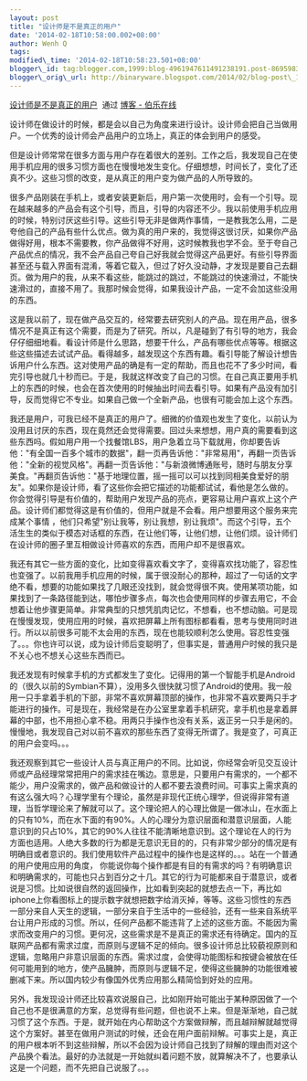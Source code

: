 ```yaml
--- 
layout: post 
title: "设计师是不是真正的用户" 
date: '2014-02-18T10:58:00.002+08:00' 
author: Wenh Q
tags:
modified\_time: '2014-02-18T10:58:23.501+08:00' 
blogger\_id: tag:blogger.com,1999:blog-4961947611491238191.post-8695983383131624847
blogger\_orig\_url: http://binaryware.blogspot.com/2014/02/blog-post\_18.html
---
```

[设计师是不是真正的用户](http://blog.jobbole.com/59653/)  通过 [博客 -
伯乐在线](http://blog.jobbole.com/)



设计师在做设计的时候，都是会以自己为角度来进行设计。设计师会把自己当做用户。一个优秀的设计师会产品用户的立场上，真正的体会到用户的感受。



但是设计师常常在很多方面与用户存在着很大的差别。工作之后，我发现自己在使用手机应用的很多习惯方面也在慢慢地发生变化。仔细想想，时间长了，变化了还真不少。这些习惯的改变，是从真正的用户变为做产品的人所导致的。



很多产品刚装在手机上，或者安装更新后，用户第一次使用时，会有一个引导。现在越来越多的产品会有这个引导，而且，引导的内容还不少。我以前使用手机应用的时候，特别讨厌这些引导。这些引导无非是做两作事情，一是教我怎么用，二是夸他自己的产品有些什么优点。做为真的用户来的，我觉得这很讨厌，如果你产品做得好用，根本不需要教，你产品做得不好用，这时候教我也学不会。至于夸自己产品优点的情况，我不会产品自己夸自己好我就会觉得这产品更好。有些引导界面甚至还与载入界面有混淆，等着它载入，但过了好久没动静，才发现是要自己去翻页。做为用户的我，从来不看这些，能跳过的跳过，不能跳过的快速滑过，不能快速滑过的，直接不用了。我那时候会觉得，如果我设计产品，一定不会加这些没用的东西。



这是我以前了，现在做产品交互的，经常要去研究别人的产品。现在用产品，很多情况不是真正有这个需要，而是为了研究。所以，凡是碰到了有引导的地方，我会仔仔细细地看。看设计师是什么思路，想要干什么，产品有哪些优点等等。根据这些这些描述去试试产品。看得越多，越发现这个东西有趣。看引导能了解设计想告诉用户什么东西。这对使用产品的确是有一定的帮助，而且也花不了多少时间，看完引导也就几十秒而已。于是，我就这样改变了自己的习惯。在自己真正要用手机上的东西的时候，也会在首次使用的时候抽出时间去看引导。如果有产品没有加引导，反而觉得它不专业。如果自己做一个全新产品，也很有可能会加上这个东西。



我还是用户，可我已经不是真正的用户了。细微的价值观也发生了变化，以前认为没用且讨厌的东西，现在竟然还会觉得需要。回过头来想想，用户真的需要看到这些东西吗。假如用户用一个找餐馆LBS，用户急着立马下载就用，你却要告诉他："有全国一百多个城市的数据"，翻一页再告诉他："非常易用"，再翻一页告诉他："全新的视觉风格"。再翻一页告诉他："与新浪微博通账号，随时与朋友分享美食。"再翻页告诉他："基于地理位置，摇一摇可以可以找到同相美食爱好的朋友"。如果你是设计师，看了这些你会把它描述的功能都试试，看他是怎么做的。你会觉得引导是有价值的，帮助用户发现产品的亮点，更容易让用户喜欢上这个产品。设计师们都觉得这是有价值的，但用户就是不会看。用户想要用这个服务来完成某个事情
，他们只希望"别让我等，别让我想，别让我烦"。而这个引导，五个活生生的类似于模态对话框的东西，在让他们等，让他们想，让他们烦。设计师们在设计师的圈子里互相做设计师喜欢的东西，而用户却不是很喜欢。



我还有其它一些方面的变化，比如变得喜欢看文字了，变得喜欢找功能了，容忍性也变强了。以前我用手机应用的时候，属于很没耐心的那种，超过了一句话的文字绝不看，想要的功能如果找了几眼还没找到，就会觉得很不爽。使用某项功能，如果找到了一条路径能到达，哪怕步骤多点，每次也会使用同样的步骤去用它，不会想着让他步骤更简单。非常典型的只想凭肌肉记忆，不想看，也不想动脑。可是现在慢慢发现，使用应用的时候，喜欢把屏幕上所有图标都看看，思考与使用同时进行。所以以前很多可能不太会用的东西，现在也能较顺利怎么使用。容忍性变强了。。。你也许可以说，成为设计师后变聪明了，但事实是，普通用户时候的我只是不关心也不想关心这些东西而已。



我还发现有时候拿手机的方式都发生了变化。记得用的第一个智能手机是Android的（很久以前的Symbian不算），没用多久很快就习惯了Android的使用。我一般用一只手拿着手机的下部，非常不喜欢屏幕顶部的操作，也非常不喜欢要两只手才能进行的操作。可是现在，我经常是在办公室里拿着手机研究，拿手机也是拿着屏幕的中部，也不用担心拿不稳。用两只手操作也没有关系，返正另一只手是闲的。慢慢地，我发现自己对以前不喜欢的那些东西了变得无所谓了。我是变了，可真正的用户会变吗。。。



我还观察到其它一些设计人员与真正用户的不同。比如说，你经常会听见交互设计师或产品经理常常把用户的需求挂在嘴边。意思是，只要用户有需求的，一个都不能少，用户没需求的，做产品和做设计的人都不要去浪费时间。可事实上需求真的有这么强大吗？心理学里有个理论，虽然是非现代正统心理学，但说得非常有道理，当哲学理论来了解就可以了。这个理论把人的心理比做是一做冰山，在水面上的只有10%，而在水下面的有90%。人的心理分为意识层面和潜意识层面，人能意识到的只占10%，其它的90%人往往不能清晰地意识到。这个理论在人的行为方面也适用。人绝大多数的行为都是无意识无目的的，只有非常少部分的情况是有明确目或者意识的。我们使用软件产品过程中的操作也是这样的。。。站在一个普通的用户使用应用的角度，
你能说你每个操作都是有目的有需求的吗？有明确意识和明确需求的，可能也只占到百分之十几。其它的行为可能都来自于潜意识，或者说是习惯。比如说很自然的返回操作，比如看到突起的就想去点一下，再比如iphone上你看图标上的提示数字就想把数字给消灭掉，等等。这些习惯性的东西一部分来自人天生的逻辑，一部分来自于生活中的一些经验，还有一些来自系统平台让用户形成的习惯。所以，任何产品都不能违背了上述的这些方面。不能因为需求而改变用户的习惯。更何况，这些需求是不是真正的需求还有待确定。国内的互联网产品都有需求过度，而原则与逻辑不足的倾向。很多设计师总比较藐视原则和逻辑，忽略用户非意识层面的东西。需求过度，会使得功能图标和按键会被放在任何可能用到的地方，使产品臃肿，而原则与逻辑不足，使得这些臃肿的功能很难被删减下来。所以国内较少有像国外优秀应用那么精简恰到好处的应用。



另外，我发现设计师还比较喜欢说服自己，比如刚开始可能出于某种原因做了一个自己也不是很满意的方案，总觉得有些问题，但也说不上来。但是渐渐地，自己就习惯了这个东西。于是，就开始在内心帮助这个方案做辩解，而且越辩解就越觉得这个方案好。甚至在做用户测试的时候，还会在用户面前辩解。可事实上是，真正的用户根本听不到这些辩解，所以不会因为设计师自己找到了辩解的理由而对这个产品换个看法。最好的办法就是一开始就纠着问题不放，就算解决不了，也要承认这是一个问题，而不先把自己说服了。。。
